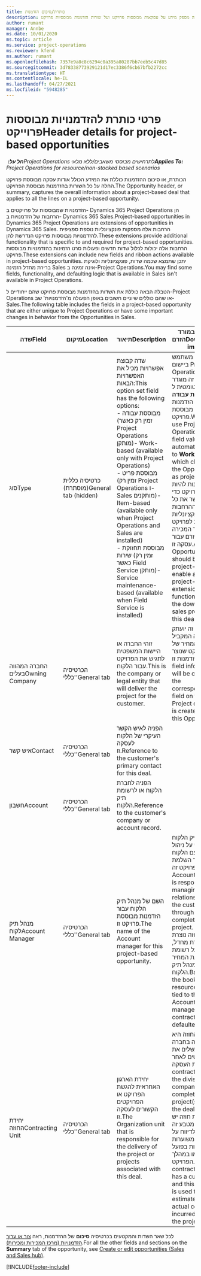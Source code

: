 ```yaml
---
title: כותרת/סיכום הזדמנות
description: נושא זה מספק מידע על עסקאות מבוססות פרויקט ועל שורות הזדמנות מבוססיות פרויקט.
author: rumant
manager: Annbe
ms.date: 10/01/2020
ms.topic: article
ms.service: project-operations
ms.reviewer: kfend
ms.author: rumant
ms.openlocfilehash: 7357e9a8c8c6294c0a395a80287bb7eeb5c47d85
ms.sourcegitcommit: 3d78338773929121d17ec3386f6cb67bfb2272cc
ms.translationtype: HT
ms.contentlocale: he-IL
ms.lasthandoff: 04/27/2021
ms.locfileid: "5948285"
---
```

# <a name="header-details-for-project-based-opportunities"></a><span data-ttu-id="cd74b-103">פרטי כותרת להזדמנויות מבוססות פרוייקט</span><span class="sxs-lookup"><span data-stu-id="cd74b-103">Header details for project-based opportunities</span></span>

<span data-ttu-id="cd74b-104">_**חל על:** ‏Project Operations לתרחישים מבוססי משאבים/ללא מלאי_</span><span class="sxs-lookup"><span data-stu-id="cd74b-104">_**Applies To:** Project Operations for resource/non-stocked based scenarios_</span></span>


<span data-ttu-id="cd74b-105">הכותרת, או סיכום ההזדמנות כוללת את המידע הכולל אודות עסקה מבוססת פרויקט החלה על כל השורות בהזדמנות מבוססת הפרויקט.</span><span class="sxs-lookup"><span data-stu-id="cd74b-105">The Opportunity header, or summary, captures the overall information about a project-based deal that applies to all the lines on a project-based opportunity.</span></span>

<span data-ttu-id="cd74b-106">הזדמנויות שמבוססות על פרויקטים ב- Dynamics 365 Project Operations הן הרחבות של הזדמנויות ב- Dynamics 365 Sales.</span><span class="sxs-lookup"><span data-stu-id="cd74b-106">Project-based opportunities in Dynamics 365 Project Operations are extensions of opportunities in Dynamics 365 Sales.</span></span> <span data-ttu-id="cd74b-107">הרחבות אלה מספקות פונקציונליות נוספת ספציפית להזדמנויות מבוססות פרויקט הנדרשת להן.</span><span class="sxs-lookup"><span data-stu-id="cd74b-107">These extensions provide additional functionality that is specific to and required for project-based opportunities.</span></span> <span data-ttu-id="cd74b-108">הרחבות אלה יכולות לכלול שדות חדשים ופעולות סרט הזמינות בהזדמנויות מבוססות פרויקט.</span><span class="sxs-lookup"><span data-stu-id="cd74b-108">These extensions can include new fields and ribbon actions available in project-based opportunities.</span></span> <span data-ttu-id="cd74b-109">יתכן שתמצא שכמה שדות, פונקציונליות ולוגיקת ברירת מחדל הזמינה Sales אינה זמינה ב-Project Operations.</span><span class="sxs-lookup"><span data-stu-id="cd74b-109">You may find some fields, functionality, and defaulting logic that is available in Sales isn't available in Project Operations.</span></span>

<span data-ttu-id="cd74b-110">הטבלה הבאה כוללת את השדות בהזדמנות מבוססת פרויקט שהם ייחודיים ל-Project Operations או שהם כוללים שיוניים חשובים באופן הפעולה מ'הזדמנויות' שב-Sales.</span><span class="sxs-lookup"><span data-stu-id="cd74b-110">The following table includes the fields in a project-based opportunity that are either unique to Project Operations or have some important changes in behavior from the Opportunities in Sales.</span></span>

| <span data-ttu-id="cd74b-111">**שדה**</span><span class="sxs-lookup"><span data-stu-id="cd74b-111">**Field**</span></span> | <span data-ttu-id="cd74b-112">**מיקום**</span><span class="sxs-lookup"><span data-stu-id="cd74b-112">**Location**</span></span> | <span data-ttu-id="cd74b-113">**תיאור**</span><span class="sxs-lookup"><span data-stu-id="cd74b-113">**Description**</span></span> | <span data-ttu-id="cd74b-114">**השפעה במורד הזרם**</span><span class="sxs-lookup"><span data-stu-id="cd74b-114">**Downstream impact**</span></span> |
| --- | --- | --- | --- |
| <span data-ttu-id="cd74b-115">סוג</span><span class="sxs-lookup"><span data-stu-id="cd74b-115">Type</span></span> | <span data-ttu-id="cd74b-116">כרטיסיה כללית (מוסתרת)</span><span class="sxs-lookup"><span data-stu-id="cd74b-116">General tab (hidden)</span></span> | <span data-ttu-id="cd74b-117">שדה קבוצת אפשרויות מכיל את האפשרויות הבאות:</span><span class="sxs-lookup"><span data-stu-id="cd74b-117">This option set field has the following options:</span></span></br><span data-ttu-id="cd74b-118">- מבוססת עבודה (זמין רק כאשר Project Operations מותקן)</span><span class="sxs-lookup"><span data-stu-id="cd74b-118">- Work-based (available only with Project Operations)</span></span></br><span data-ttu-id="cd74b-119">- מבוססת פריט (זמין רק Project Operations ו-Sales מותקנים)</span><span class="sxs-lookup"><span data-stu-id="cd74b-119">- Item-based (available only when Project Operations and Sales are installed)</span></span></br><span data-ttu-id="cd74b-120">- מבוססת תחזוקת שירות (זמין רק כאשר Field Service מותקן)</span><span class="sxs-lookup"><span data-stu-id="cd74b-120">- Service maintenance-based (available when Field Service is installed)</span></span> | <span data-ttu-id="cd74b-121">כאשר אתה משתמש ביישום Project Operations, הערך של שדה זה מוגדר אוטומטית ל **מבוססת עבודה** שמסווג את הזדמנות להזדמנות מבוססת פרויקט.</span><span class="sxs-lookup"><span data-stu-id="cd74b-121">When you use Project Operations, this field value is automatically set to **Work-based** which classifies the Opportunity as project-based.</span></span> <span data-ttu-id="cd74b-122">על ההזדמנות להיות מבוססת פרויקט כדי לאפשר את כל ההרחבות והפונקציונליות הספציפיות לפרויקט בתהליך המכירה במורד הזרם עבור עסקה זו.</span><span class="sxs-lookup"><span data-stu-id="cd74b-122">An Opportunity should be project-based to enable all project-specific extensions and functionality in the downstream sales process for this deal.</span></span> |
| <span data-ttu-id="cd74b-123">החברה המהווה בעלים</span><span class="sxs-lookup"><span data-stu-id="cd74b-123">Owning Company</span></span> | <span data-ttu-id="cd74b-124">הכרטיסיה 'כללי'</span><span class="sxs-lookup"><span data-stu-id="cd74b-124">General tab</span></span> | <span data-ttu-id="cd74b-125">זוהי החברה או היישות המשפטית לתגיש את הפרויקט עבור הלקוח.</span><span class="sxs-lookup"><span data-stu-id="cd74b-125">This is the company or legal entity that will deliver the project for the customer.</span></span> | <span data-ttu-id="cd74b-126">פרטי שדה זה יועתק לשדה המקביל בהצעת המחיר של הפרויקט שנוצר מהזדמנות זו.</span><span class="sxs-lookup"><span data-stu-id="cd74b-126">This field information will be copied to the corresponding field on the Project quote that is created from this Opportunity.</span></span> |
| <span data-ttu-id="cd74b-127">איש קשר</span><span class="sxs-lookup"><span data-stu-id="cd74b-127">Contact</span></span> | <span data-ttu-id="cd74b-128">הכרטיסיה 'כללי'</span><span class="sxs-lookup"><span data-stu-id="cd74b-128">General tab</span></span> | <span data-ttu-id="cd74b-129">הפניה לאיש הקשר העיקרי של הלקוח לעסקה זו.</span><span class="sxs-lookup"><span data-stu-id="cd74b-129">Reference to the customer's primary contact for this deal.</span></span> | |
| <span data-ttu-id="cd74b-130">חשבון</span><span class="sxs-lookup"><span data-stu-id="cd74b-130">Account</span></span> | <span data-ttu-id="cd74b-131">הכרטיסיה 'כללי'</span><span class="sxs-lookup"><span data-stu-id="cd74b-131">General tab</span></span> | <span data-ttu-id="cd74b-132">הפניה לחברת הלקוח או לרשומת תיק הלקוח.</span><span class="sxs-lookup"><span data-stu-id="cd74b-132">Reference to the customer's company or account record.</span></span> | |
| <span data-ttu-id="cd74b-133">מנהל תיק לקוח</span><span class="sxs-lookup"><span data-stu-id="cd74b-133">Account Manager</span></span> | <span data-ttu-id="cd74b-134">הכרטיסיה 'כללי'</span><span class="sxs-lookup"><span data-stu-id="cd74b-134">General tab</span></span> | <span data-ttu-id="cd74b-135">השם של מנהל תיק הלקוח עבור הזדמנות מבוססת פרויקט זו.</span><span class="sxs-lookup"><span data-stu-id="cd74b-135">The name of the Account manager for this project-based opportunity.</span></span> | <span data-ttu-id="cd74b-136">מנהל תיק הלקוח אחראי על ניהול הקשר עם הלקוח במהלך השלמת פרויקט זה.</span><span class="sxs-lookup"><span data-stu-id="cd74b-136">The Account manager is responsible for managing the relationship with the customer through the completion of this project.</span></span> <span data-ttu-id="cd74b-137">יחידת החוזה נוצרת כברירת מחדל, בהתבסס על רשומת להצעת המחיר הקשורה למנהל תיק הלקוח.</span><span class="sxs-lookup"><span data-stu-id="cd74b-137">Based on the bookable resource record tied to the Account manager, the contracting unit is defaulted.</span></span> |
| <span data-ttu-id="cd74b-138">יחידת החוזה</span><span class="sxs-lookup"><span data-stu-id="cd74b-138">Contracting Unit</span></span> | <span data-ttu-id="cd74b-139">הכרטיסיה 'כללי'</span><span class="sxs-lookup"><span data-stu-id="cd74b-139">General tab</span></span> | <span data-ttu-id="cd74b-140">יחידת הארגון האחראית להגשת הפרויקט או הפרויקטים הקשורים לעסקה זו.</span><span class="sxs-lookup"><span data-stu-id="cd74b-140">The Organization unit that is responsible for the delivery of the project or projects associated with this deal.</span></span> | <span data-ttu-id="cd74b-141">יחידת החוזה היא החטיבה בחברה שתשלים את הפרויקטים לאחר סגירת העסקה.</span><span class="sxs-lookup"><span data-stu-id="cd74b-141">The contracting unit is the division of the company that will complete the project(s) after the deal is closed.</span></span> <span data-ttu-id="cd74b-142">לכל יחידת חוזה יש מטבע, מטבע זה משמש לדיווח על עלויות משוערות ועלויות בפועל שנגרמו במהלך הפרויקט.</span><span class="sxs-lookup"><span data-stu-id="cd74b-142">Every contracting unit has a currency, and this currency is used to report estimated and actual costs incurred during the project.</span></span> |

<span data-ttu-id="cd74b-143">לכל שאר השדות והמקטעים בכרטיסיה **סיכום** של ההזדמנות, ראה [צור או ערוך הזדמנויות (מרכז המכירות ומכירות)](/dynamics365/sales-enterprise/create-edit-opportunity-sales).</span><span class="sxs-lookup"><span data-stu-id="cd74b-143">For all the other fields and sections on the **Summary** tab of the opportunity, see [Create or edit opportunities (Sales and Sales hub)](/dynamics365/sales-enterprise/create-edit-opportunity-sales).</span></span>


[!INCLUDE[footer-include](../includes/footer-banner.md)]
